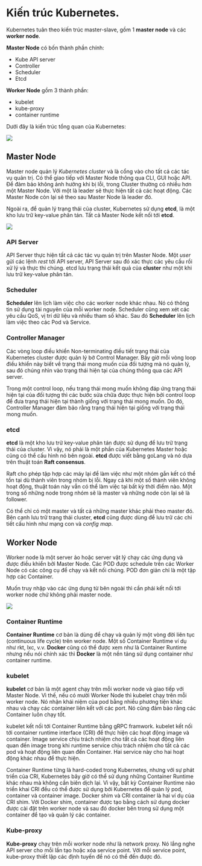 # Kiến trúc Kubernetes.

Kubernetes tuân theo kiến trúc master-slave, gồm 1 **master node** và các **worker node**.

**Master Node** có bốn thành phần chính:

 - Kube API server
 - Controller
 - Scheduler
 - Etcd

**Worker Node** gồm 3 thành phần:

- kubelet
- kube-proxy
- container runtime

Dưới đây là kiến trúc tổng quan của Kubernetes:

![](https://i.imgur.com/Ju1Qao4.png)

## Master Node

Master node quản lý *Kubernetes cluster* và là cổng vào cho tất cả các tác vụ quản trị. Có thể giao tiếp với Master Node thông qua CLI, GUI hoặc API. Để đảm bảo không ảnh hưởng khi bị lỗi, trong Cluster thường có nhiều hơn một Master Node. Với một là leader sẽ thực hiện tất cả các hoạt động. Các Master Node còn lại sẽ theo sau Master Node là leader đó.

Ngoài ra, để quản lý trạng thái của cluster, Kubernetes sử dụng **etcd**, là một kho lưu trữ key-value phân tán. Tất cả Master Node kết nối tới **etcd**.

![](https://i.imgur.com/kwXb3zs.png)

### API Server

API Server thực hiện tất cả các tác vụ quản trị trên Master Node. Một *user* gửi  các lệnh *rest* tới API server, API Server sau đó xác thực các yêu cầu rồi xử lý và thực thi chúng. etcd lưu trạng thái kết quả của **cluster** như một khi lưu trữ key-value phân tán.

### Scheduler

**Scheduler** lên lịch làm việc cho các worker node khác nhau. Nó có thông tin sử dụng tài nguyên của mỗi worker node. Scheduler cũng xem xét các yêu cầu QoS, vị trí dữ liệu và nhiều tham số khác. Sau đó **Scheduler** lên lịch làm việc theo các Pod và Service.

### Controller Manager

Các vòng loop điều khiển Non-terminating điều tiết trạng thái của Kubernetes cluster được quản lý bở Control Manager. Bây giờ mỗi vòng loop điều khiển này biết về trạng thái mong muốn của đối tượng mà nó quản lý, sau đó chúng nhìn vào trạng thái hiện tại của chúng thông qua các API server.

Trong một control loop, nếu trạng thái mong muốn không đáp ứng trạng thái hiện tại của đối tượng thì các bước sửa chữa được thực hiện bởi control loop để đưa trạng thái hiện tại thành giống với trạng thái mong muốn. Do đó, Controller Manager đảm bảo rằng trạng thái hiện tại giống với trạng thái mong muốn.

### etcd

**etcd** là một kho lưu trữ key-value phân tán được sử dụng để lưu trữ trạng thái của cluster. Vì vậy, nó phải là một phần của Kubernetes Master hoặc cũng có thể cấu hình nó bên ngoài. **etcd** được viết bằng goLang và nó dựa trên thuật toán **Raft consensus**.

Raft cho phép tập hợp các máy lại để làm việc như một nhóm gắn kết có thể tồn tại dù thành viên trong nhóm bị lỗi. Ngay cả khi một số thành viên không hoạt động, thuật toán này vẫn có thể làm việc tại bất kỳ thời điểm nào. Một trong số những node trong nhóm sẽ là master và những node còn lại sẽ là follower.

Có thể chỉ có một master và tất cả những master khác phải theo master đó. Bên cạnh lưu trữ trạng thái cluster, **etcd** cũng được dùng để lưu trữ các chi tiết cấu hình như mạng con và *config map*.

## Worker Node

Worker node là một server ảo hoặc server vật lý chạy các ứng dụng và được điều khiển bởi Master Node. Các POD được schedule trên các Worker Node có các công cụ để chạy và kết nối chúng. POD đơn giản chỉ là một tập hợp các Container.

Muốn truy nhập vào các ứng dụng từ bên ngoài thì cần phải kết nối tới worker node chứ không phải master node.

![](https://i.imgur.com/uEvfqLd.png)

### Container Runtime

**Container Runtime** cơ bản là dùng để chạy và quản lý một vòng đời liên tục (continuous life cycle) trên worker node. Một số Container Runtime ví dụ như rkt, lxc, v.v. **Docker** cũng có thể được xem như là Container Runtime nhưng nếu nói chính xác thì **Docker** là một nền tảng sử dụng container như container runtime.

### kubelet

**kubelet** cơ bản là một agent chạy trên mỗi worker node và giao tiếp với Master Node. Vì thế, nếu có mười Worker Node thì kubelet chạy trên mỗi worker node. Nó nhận khái niệm của pod bằng nhiều phương tiện khác nhau và chạy các container liên kết với các port. Nó cũng đảm bảo rằng các Container luôn chạy tốt.

kubelet kết nối tới Container Runtime bằng gRPC framwork. kubelet kết nối tới container runtime interface (CRI) để thực hiện các hoạt động image và container. Image service chịu trách nhiệm cho tất cả các hoạt động liên quan đến image trong khi runtime service chịu trách nhiệm cho tất cả các pod và hoạt động liên quan đến Container. Hai service này cho hai hoạt động khác nhau để thực hiện.

Container Runtime từng là hard-coded trong Kubernetes, nhưng với sự phát triển của CRI, Kubernetes bây giờ có thể sử dụng những Container Runtime khác nhau mà không cần biên dịch lại. Vì vậy, bất kỳ Container Runtime nào triển khai CRI đều có thể được sử dụng bởi Kubernetes để quản lý pod, container và container image. Docker shim và CRI container là hai ví dụ của CRI shim. Với Docker shim, container được tạo bằng cách sử dụng docker được cài đặt trên worker node và sau đó docker bên trong sử dụng một container để tạo và quản lý các container.

### Kube-proxy

**Kube-proxy** chạy trên mỗi worker node như là network proxy. Nó lắng nghe API server cho mỗi lần tạo hoặc xóa service point. Với mỗi service point, kube-proxy thiết lập các định tuyến để nó có thể đến được đó.
